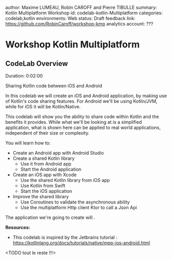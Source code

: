 author: Maxime LUMEAU, Robin CAROFF and Pierre TIBULLE
summary: Kotlin Multiplatform Workshop
id: codelab-kotlin-Multiplatform
categories: codelab,kotlin
environments: Web
status: Draft
feedback link: https://github.com/RobinCaroff/workshop-kmp
analytics account: ???

# Workshop Kotlin Multiplatform

## CodeLab Overview
Duration: 0:02:00

Sharing Kotlin code between iOS and Android 

In this codelab we will create an iOS and Android application, by making use of Kotlin's code sharing features. 
For Android we'll be using Kotlin/JVM, while for iOS it will be Kotlin/Native.

This codelab will show you the ability to share code within Kotlin and the benefits it provides. While what we'll be looking at is a simplified application, what is shown here can be applied to real world applications, independent of their size or complexity.

You will learn how to:

* Create an Android app with Android Studio
* Create a shared Kotlin library
  - Use it from Android app
  - Start the Android application
* Create an iOS app with Xcode
  - Use the shared Kotlin library from iOS app
  - Use Kotlin from Swift
  - Start the iOS application
* Improve the shared library
  - Use Coroutines to validate the asynchronous ability
  - Use the multiplatform Http client Ktor to call a Json Api 
  
The application we're going to create will <TODO>.

**Resources:** 
* This codelab is inspired by the Jetbrains tutorial : https://kotlinlang.org/docs/tutorials/native/mpp-ios-android.html

<TODO tout le reste !!!>

